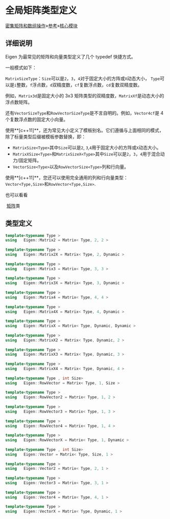 # 全局矩阵类型定义

[密集矩阵和数组操作](https://eigen.tuxfamily.org/dox/group__DenseMatrixManipulation__chapter.html)»[参考](https://eigen.tuxfamily.org/dox/group__DenseMatrixManipulation__Reference.html)»[核心模块](https://eigen.tuxfamily.org/dox/group__Core__Module.html)

## 详细说明

Eigen 为最常见的矩阵和向量类型定义了几个 typedef 快捷方式。

一般模式如下：

`MatrixSizeType`：`Size`可以是`2`，`3`，`4`对于固定大小的方阵或`X`动态大小， `Type`可以是`i`整数，`f`浮点数，`d`双精度数，`cf`复数浮点数，`cd`复数双精度数。

例如，`Matrix3d`是固定大小的 3x3 矩阵类型的双精度数，`MatrixXf`是动态大小的浮点数矩阵。

还有`VectorSizeType`和`RowVectorSizeType`是不言自明的。例如，`Vector4cf`是 4 个复数浮点数的固定大小向量。

使用**[c++11]**，还为常见大小定义了模板别名。它们遵循与上面相同的模式，除了标量类型后缀被模板参数替换，即：

- `MatrixSize<Type>`其中`Size`可以是`2`, `3`,`4`用于固定大小的方阵或`X`动态大小。
- `MatrixXSize<Type>`和`MatrixSizeX<Type>`其中`Size`可以是`2`，`3`，`4`用于混合动力/固定矩阵。
- `VectorSize<Type>`以及`RowVectorSize<Type>`列和行向量。

使用**[c++11]**，您还可以使用完全通用的列和行向量类型：`Vector<Type,Size>`和`RowVector<Type,Size>`.

也可以看看

​	[矩阵](https://eigen.tuxfamily.org/dox/classEigen_1_1Matrix.html)类

## 类型定义

```cpp
template<typename Type >
using 	Eigen::Matrix2 = Matrix< Type, 2, 2 >
 
template<typename Type >
using 	Eigen::Matrix2X = Matrix< Type, 2, Dynamic >
 
template<typename Type >
using 	Eigen::Matrix3 = Matrix< Type, 3, 3 >
 
template<typename Type >
using 	Eigen::Matrix3X = Matrix< Type, 3, Dynamic >
 
template<typename Type >
using 	Eigen::Matrix4 = Matrix< Type, 4, 4 >
 
template<typename Type >
using 	Eigen::Matrix4X = Matrix< Type, 4, Dynamic >
 
template<typename Type >
using 	Eigen::MatrixX = Matrix< Type, Dynamic, Dynamic >
 
template<typename Type >
using 	Eigen::MatrixX2 = Matrix< Type, Dynamic, 2 >
 
template<typename Type >
using 	Eigen::MatrixX3 = Matrix< Type, Dynamic, 3 >
 
template<typename Type >
using 	Eigen::MatrixX4 = Matrix< Type, Dynamic, 4 >
 
template<typename Type , int Size>
using 	Eigen::RowVector = Matrix< Type, 1, Size >
 
template<typename Type >
using 	Eigen::RowVector2 = Matrix< Type, 1, 2 >
 
template<typename Type >
using 	Eigen::RowVector3 = Matrix< Type, 1, 3 >
 
template<typename Type >
using 	Eigen::RowVector4 = Matrix< Type, 1, 4 >
 
template<typename Type >
using 	Eigen::RowVectorX = Matrix< Type, 1, Dynamic >
 
template<typename Type , int Size>
using 	Eigen::Vector = Matrix< Type, Size, 1 >
 
template<typename Type >
using 	Eigen::Vector2 = Matrix< Type, 2, 1 >
 
template<typename Type >
using 	Eigen::Vector3 = Matrix< Type, 3, 1 >
 
template<typename Type >
using 	Eigen::Vector4 = Matrix< Type, 4, 1 >
 
template<typename Type >
using 	Eigen::VectorX = Matrix< Type, Dynamic, 1 >
```

